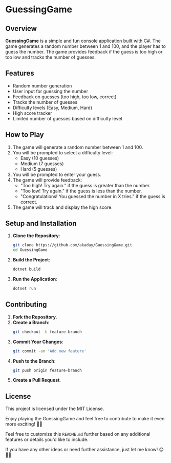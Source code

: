 # GuessingGame

## Overview
**GuessingGame** is a simple and fun console application built with C#. The game generates a random number between 1 and 100, and the player has to guess the number. The game provides feedback if the guess is too high or too low and tracks the number of guesses.

## Features
- Random number generation
- User input for guessing the number
- Feedback on guesses (too high, too low, correct)
- Tracks the number of guesses
- Difficulty levels (Easy, Medium, Hard)
- High score tracker
- Limited number of guesses based on difficulty level

## How to Play
1. The game will generate a random number between 1 and 100.
2. You will be prompted to select a difficulty level:
   - Easy (10 guesses)
   - Medium (7 guesses)
   - Hard (5 guesses)
3. You will be prompted to enter your guess.
4. The game will provide feedback:
   - "Too high! Try again." if the guess is greater than the number.
   - "Too low! Try again." if the guess is less than the number.
   - "Congratulations! You guessed the number in X tries." if the guess is correct.
5. The game will track and display the high score.

## Setup and Installation
1. **Clone the Repository**:
   ```bash
   git clone https://github.com/akaday/GuessingGame.git
   cd GuessingGame
   ```
2. **Build the Project**:
   ```bash
   dotnet build
   ```
3. **Run the Application**:
   ```bash
   dotnet run
   ```

## Contributing
1. **Fork the Repository**.
2. **Create a Branch**:
   ```bash
   git checkout -b feature-branch
   ```
3. **Commit Your Changes**:
   ```bash
   git commit -am 'Add new feature'
   ```
4. **Push to the Branch**:
   ```bash
   git push origin feature-branch
   ```
5. **Create a Pull Request**.

## License
This project is licensed under the MIT License.

Enjoy playing the GuessingGame and feel free to contribute to make it even more exciting! 🚀✨

Feel free to customize this `README.md` further based on any additional features or details you'd like to include. 

If you have any other ideas or need further assistance, just let me know! 😊📘✨
